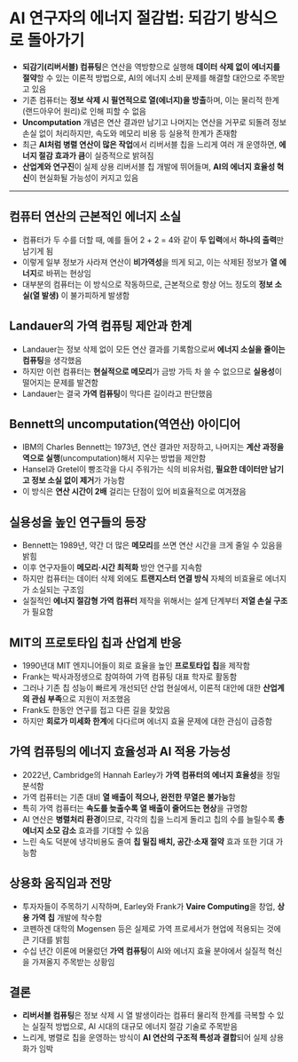 # AI 연구자의 에너지 절감법: 되감기 방식으로 돌아가기


* **되감기(리버서블) 컴퓨팅**은 연산을 역방향으로 실행해 **데이터 삭제 없이 에너지를 절약**할 수 있는 이론적 방법으로, AI의 에너지 소비 문제를 해결할 대안으로 주목받고 있음
* 기존 컴퓨터는 **정보 삭제 시 필연적으로 열(에너지)을 방출**하며, 이는 물리적 한계(랜드아우어 원리)로 인해 피할 수 없음
* **Uncomputation** 개념은 연산 결과만 남기고 나머지는 연산을 거꾸로 되돌려 정보 손실 없이 처리하지만, 속도와 메모리 비용 등 실용적 한계가 존재함
* 최근 **AI처럼 병렬 연산이 많은 작업**에서 리버서블 칩을 느리게 여러 개 운영하면, **에너지 절감 효과가 큼**이 실증적으로 밝혀짐
* **산업계와 연구진**이 실제 상용 리버서블 칩 개발에 뛰어들며, **AI의 에너지 효율성 혁신**이 현실화될 가능성이 커지고 있음

---

컴퓨터 연산의 근본적인 에너지 소실
-------------------

* 컴퓨터가 두 수를 더할 때, 예를 들어 2 + 2 = 4와 같이 **두 입력**에서 **하나의 출력**만 남기게 됨
* 이렇게 일부 정보가 사라져 연산이 **비가역성**을 띄게 되고, 이는 삭제된 정보가 **열 에너지**로 바뀌는 현상임
* 대부분의 컴퓨터는 이 방식으로 작동하므로, 근본적으로 항상 어느 정도의 **정보 소실(열 발생)** 이 불가피하게 발생함

Landauer의 가역 컴퓨팅 제안과 한계
-----------------------

* Landauer는 정보 삭제 없이 모든 연산 결과를 기록함으로써 **에너지 소실을 줄이는 컴퓨팅**을 생각했음
* 하지만 이런 컴퓨터는 **현실적으로 메모리**가 금방 가득 차 쓸 수 없으므로 **실용성**이 떨어지는 문제를 발견함
* Landauer는 결국 **가역 컴퓨팅**이 막다른 길이라고 판단했음

Bennett의 uncomputation(역연산) 아이디어
--------------------------------

* IBM의 Charles Bennett는 1973년, 연산 결과만 저장하고, 나머지는 **계산 과정을 역으로 실행**(uncomputation)해서 지우는 방법을 제안함
* Hansel과 Gretel이 빵조각을 다시 주워가는 식의 비유처럼, **필요한 데이터만 남기고 정보 소실 없이 제거**가 가능함
* 이 방식은 **연산 시간이 2배** 걸리는 단점이 있어 비효율적으로 여겨졌음

실용성을 높인 연구들의 등장
---------------

* Bennett는 1989년, 약간 더 많은 **메모리**를 쓰면 연산 시간을 크게 줄일 수 있음을 밝힘
* 이후 연구자들이 **메모리·시간 최적화** 방안 연구를 지속함
* 하지만 컴퓨터는 데이터 삭제 외에도 **트랜지스터 연결 방식** 자체의 비효율로 에너지가 소실되는 구조임
* 실질적인 **에너지 절감형 가역 컴퓨터** 제작을 위해서는 설계 단계부터 **저열 손실 구조**가 필요함

MIT의 프로토타입 칩과 산업계 반응
--------------------

* 1990년대 MIT 엔지니어들이 회로 효율을 높인 **프로토타입 칩**을 제작함
* Frank는 박사과정생으로 참여하여 가역 컴퓨팅 대표 학자로 활동함
* 그러나 기존 칩 성능이 빠르게 개선되던 산업 현실에서, 이론적 대안에 대한 **산업계의 관심 부족**으로 지원이 저조했음
* Frank도 한동안 연구를 접고 다른 길을 찾았음
* 하지만 **회로가 미세화 한계**에 다다르며 에너지 효율 문제에 대한 관심이 급증함

가역 컴퓨팅의 에너지 효율성과 AI 적용 가능성
--------------------------

* 2022년, Cambridge의 Hannah Earley가 **가역 컴퓨터의 에너지 효율성**을 정밀 분석함
* 가역 컴퓨터는 기존 대비 **열 배출이 적으나, 완전한 무열은 불가능**함
* 특히 가역 컴퓨터는 **속도를 늦출수록 열 배출이 줄어드는 현상**을 규명함
* AI 연산은 **병렬처리 환경**이므로, 각각의 칩을 느리게 돌리고 칩의 수를 늘릴수록 **총 에너지 소모 감소** 효과를 기대할 수 있음
* 느린 속도 덕분에 냉각비용도 줄여 **칩 밀집 배치, 공간·소재 절약** 효과 또한 기대 가능함

상용화 움직임과 전망
-----------

* 투자자들이 주목하기 시작하며, Earley와 Frank가 **Vaire Computing**을 창업, **상용 가역 칩** 개발에 착수함
* 코펜하겐 대학의 Mogensen 등은 실제로 가역 프로세서가 현업에 적용되는 것에 큰 기대를 밝힘
* 수십 년간 이론에 머물렀던 **가역 컴퓨팅**이 AI와 에너지 효율 분야에서 실질적 혁신을 가져올지 주목받는 상황임

결론
--

* **리버서블 컴퓨팅**은 정보 삭제 시 열 발생이라는 컴퓨터 물리적 한계를 극복할 수 있는 실질적 방법으로, AI 시대의 대규모 에너지 절감 기술로 주목받음
* 느리게, 병렬로 칩을 운영하는 방식이 **AI 연산의 구조적 특성과 결합**되어 실제 상용화가 임박
